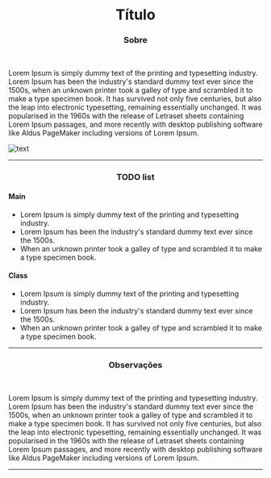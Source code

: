 <h1 align="center">
Título
</h1>

<h3 align="center">
Sobre
</h3>
<br>

Lorem Ipsum is simply dummy text of the printing and typesetting industry. Lorem Ipsum has been the industry's standard dummy text ever since the 1500s, when an unknown printer took a galley of type and scrambled it to make a type specimen book. It has survived not only five centuries, but also the leap into electronic typesetting, remaining essentially unchanged. It was popularised in the 1960s with the release of Letraset sheets containing Lorem Ipsum passages, and more recently with desktop publishing software like Aldus PageMaker including versions of Lorem Ipsum.

![text](path)

<hr>

<h3 align="center">
TODO list
</h3>

<h4>
  Main
</h4>

- Lorem Ipsum is simply dummy text of the printing and typesetting industry. 
- Lorem Ipsum has been the industry's standard dummy text ever since the 1500s. 
- When an unknown printer took a galley of type and scrambled it to make a type specimen book.

<h4>
  Class
</h4>

- Lorem Ipsum is simply dummy text of the printing and typesetting industry. 
- Lorem Ipsum has been the industry's standard dummy text ever since the 1500s. 
- When an unknown printer took a galley of type and scrambled it to make a type specimen book.

<hr>

<h3 align="center">
Observações
</h3>

<br>

Lorem Ipsum is simply dummy text of the printing and typesetting industry. Lorem Ipsum has been the industry's standard dummy text ever since the 1500s, when an unknown printer took a galley of type and scrambled it to make a type specimen book. It has survived not only five centuries, but also the leap into electronic typesetting, remaining essentially unchanged. It was popularised in the 1960s with the release of Letraset sheets containing Lorem Ipsum passages, and more recently with desktop publishing software like Aldus PageMaker including versions of Lorem Ipsum.

<hr>


